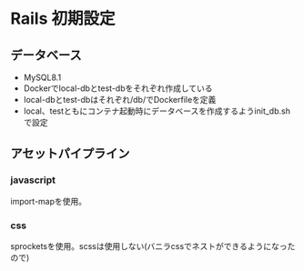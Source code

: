 # Rails 初期設定
## データベース
- MySQL8.1
- Dockerでlocal-dbとtest-dbをそれぞれ作成している
- local-dbとtest-dbはそれぞれ/db/<env>でDockerfileを定義
- local、testともにコンテナ起動時にデータベースを作成するようinit_db.shで設定

## アセットパイプライン
### javascript
import-mapを使用。
### css
sprocketsを使用。scssは使用しない(バニラcssでネストができるようになったので)